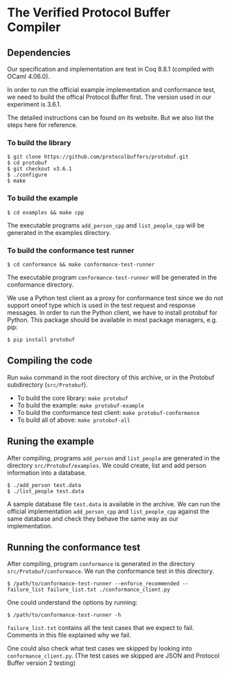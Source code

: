 The Verified Protocol Buffer Compiler
=====================================

## Dependencies

Our specification and implementation are test in Coq 8.8.1 (compiled with OCaml
4.06.0).

In order to run the official example implementation and conformance test, we
need to build the offical Protocol Buffer first. The version used in our
experiment is 3.6.1.

The detailed instructions can be found on its website. But we also list the
steps here for reference.

### To build the library

```
$ git clone https://github.com/protocolbuffers/protobuf.git
$ cd protobuf
$ git checkout v3.6.1
$ ./configure
$ make
```

### To build the example

```
$ cd examples && make cpp
```

The executable programs `add_person_cpp` and `list_people_cpp` will be generated
in the examples directory.

### To build the conformance test runner

```
$ cd conformance && make conformance-test-runner
```

The executable program `conformance-test-runner` will be generated in the conformance directory.

We use a Python test client as a proxy for conformance test since we do not
support oneof type which is used in the test request and response messages. In
order to run the Python client, we have to install protobuf for Python. This
package should be available in most package managers, e.g. pip:

```
$ pip install protobuf
```

## Compiling the code

Run `make` command in the root directory of this archive, or in the Protobuf
subdirectory (`src/Protobuf`).
  * To build the core library: `make protobuf`
  * To build the example: `make protobuf-example`
  * To build the conformance test client: `make protobuf-conformance`
  * To build all of above: `make protobuf-all`

## Runing the example

After compiling, programs `add_person` and `list_people` are generated in the
directory `src/Protobuf/examples`. We could create, list and add person
information into a database.

```
$ ./add_person test.data
$ ./list_people test.data
```

A sample database file `test.data` is available in the archive. We can run the
official implementation `add_person_cpp` and `list_people_cpp` against the same
database and check they behave the same way as our implementation.

## Running the conformance test

After compiling, program `conformance` is generated in the directory
`src/Protobuf/conformance`. We run the conformance test in this directory.

```
$ /path/to/conformance-test-runner --enforce_recommended --failure_list failure_list.txt ./conformance_client.py
```

One could understand the options by running:
```
$ /path/to/conformance-test-runner -h
```

`failure_list.txt` contains all the test cases that we expect to fail. Comments
in this file explained why we fail.

One could also check what test cases we skipped by looking into
`conformance_client.py`. (The test cases we skipped are JSON and Protocol Buffer
version 2 testing)
